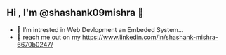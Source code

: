 ## Hi , I'm @shashank09mishra 👋



- 🔭 I’m intrested in Web Devlopment an Embeded System...
- 🌱 reach me out on my  https://www.linkedin.com/in/shashank-mishra-6670b0247/
